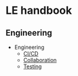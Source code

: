 # LE handbook

## Engineering

- Engineering
  - [CI/CD](engineering/cicd.md)
  - [Collaboration](engineering/collaboration.md)
  - [Testing](engineering/testing.md)
